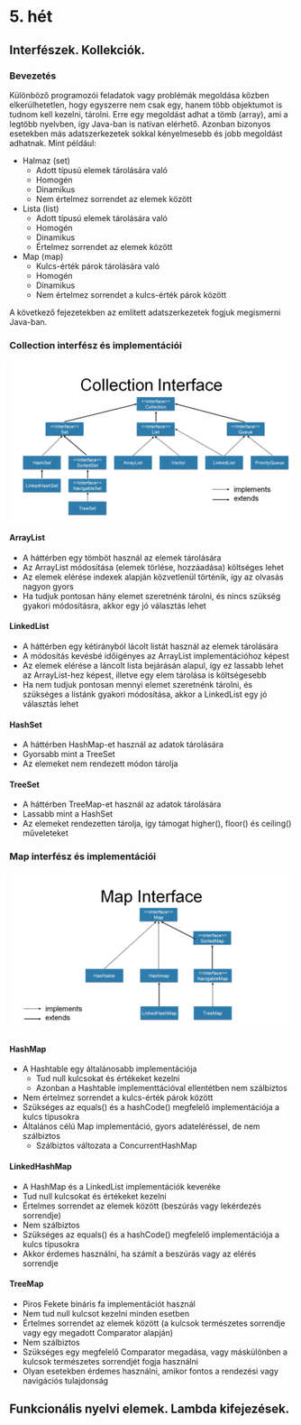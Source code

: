 # 5. hét

## Interfészek. Kollekciók.

### Bevezetés
Különböző programozói feladatok vagy problémák megoldása közben elkerülhetetlen, hogy egyszerre nem csak egy, hanem több
objektumot is tudnom kell kezelni, tárolni. Erre egy megoldást adhat a tömb (array), ami a legtöbb nyelvben, így Java-ban
is natívan elérhető. Azonban bizonyos esetekben más adatszerkezetek sokkal kényelmesebb és jobb megoldást adhatnak. Mint
például:
* Halmaz (set)
	* Adott típusú elemek tárolására való
	* Homogén
	* Dinamikus
	* Nem értelmez sorrendet az elemek között
* Lista (list)
	* Adott típusú elemek tárolására való
	* Homogén
	* Dinamikus
	* Értelmez sorrendet az elemek között
* Map (map)
	* Kulcs-érték párok tárolására való
	* Homogén
	* Dinamikus
	* Nem értelmez sorrendet a kulcs-érték párok között

A következő fejezetekben az említett adatszerkezetek fogjuk megismerni Java-ban.

### Collection interfész és implementációi
![Collection interfész](collection-interface.png)

#### ArrayList
* A háttérben egy tömböt használ az elemek tárolására
* Az ArrayList módosítása (elemek törlése, hozzáadása) költséges lehet
* Az elemek elérése indexek alapján közvetlenül történik, így az olvasás nagyon gyors
* Ha tudjuk pontosan hány elemet szeretnénk tárolni, és nincs szükség gyakori módosításra, akkor egy jó választás lehet

#### LinkedList
* A háttérben egy kétirányból lácolt listát használ az elemek tárolására
* A módosítás kevésbé időigényes az ArrayList implementációhoz képest
* Az elemek elérése a láncolt lista bejárásán alapul, így ez lassabb lehet az ArrayList-hez képest, illetve egy elem
tárolása is költségesebb
* Ha nem tudjuk pontosan mennyi elemet szeretnénk tárolni, és szükséges a listánk gyakori módosítása, akkor a LinkedList
egy jó választás lehet

#### HashSet
* A háttérben HashMap-et használ az adatok tárolására
* Gyorsabb mint a TreeSet
* Az elemeket nem rendezett módon tárolja

#### TreeSet
* A háttérben TreeMap-et használ az adatok tárolására
* Lassabb mint a HashSet
* Az elemeket rendezetten tárolja, így támogat higher(), floor() és ceiling() műveleteket

### Map interfész és implementációi
![Map interfész](map-interface.png)

#### HashMap
* A Hashtable egy általánosabb implementációja
    * Tud null kulcsokat és értékeket kezelni
    * Azonban a Hashtable implementtációval ellentétben nem szálbiztos
* Nem értelmez sorrendet a kulcs-érték párok között
* Szükséges az equals() és a hashCode() megfelelő implementációja a kulcs típusokra
* Általános célú Map implementáció, gyors adateléréssel, de nem szálbiztos
    * Szálbiztos változata a ConcurrentHashMap

#### LinkedHashMap
* A HashMap és a LinkedList implementációk keveréke
* Tud null kulcsokat és értékeket kezelni
* Értelmes sorrendet az elemek között (beszúrás vagy lekérdezés sorrendje)
* Nem szálbiztos
* Szükséges az equals() és a hashCode() megfelelő implementációja a kulcs típusokra
* Akkor érdemes használni, ha számít a beszúrás vagy az elérés sorrendje

#### TreeMap
* Piros Fekete bináris fa implementációt használ
* Nem tud null kulcsot kezelni minden esetben
* Értelmes sorrendet az elemek között (a kulcsok természetes sorrendje vagy egy megadott Comparator alapján)
* Nem szálbiztos
* Szükséges egy megfelelő Comparator megadása, vagy máskülönben a kulcsok természetes sorrendjét fogja használni
* Olyan esetekben érdemes használni, amikor fontos a rendezési vagy navigációs tulajdonság

## Funkcionális nyelvi elemek. Lambda kifejezések.